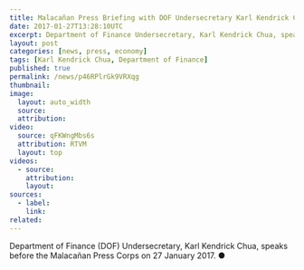 ```yaml
---
title: Malacañan Press Briefing with DOF Undersecretary Karl Kendrick Chua
date: 2017-01-27T13:28:10UTC
excerpt: Department of Finance Undersecretary, Karl Kendrick Chua, speaks before the Malacañan Press Corps on 27 January 2017.
layout: post
categories: [news, press, economy]
tags: [Karl Kendrick Chua, Department of Finance]
published: true
permalink: /news/p46RPlrGk9VRXqg
thumbnail:
image:
  layout: auto_width
  source: 
  attribution: 
video:
  source: qFKWngMbs6s
  attribution: RTVM
  layout: top
videos:
  - source: 
    attribution: 
    layout: 
sources:
  - label:
    link:
related:
---
```


Department of Finance (DOF) Undersecretary, Karl Kendrick Chua, speaks before the Malacañan Press Corps on 27 January 2017.
&#x25cf;
